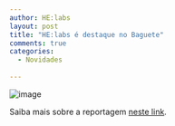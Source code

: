 ```yaml
---
author: HE:labs
layout: post
title: "HE:labs é destaque no Baguete"
comments: true
categories:
  - Novidades
     
---
```


![image](/blog/images/posts/2012-10-29/baguete.jpg)

Saiba mais sobre a reportagem [neste link](http://www.baguete.com.br/noticias/17/10/2012/helabs-compra-empresa-de-londrina).